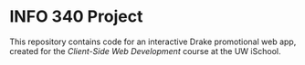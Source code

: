 # INFO 340 Project

This repository contains code for an interactive Drake promotional web app, created for the _Client-Side Web Development_ course at the UW iSchool.

